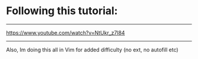 # Following this tutorial: 

---
https://www.youtube.com/watch?v=NtUkr_z7l84

---

Also, Im doing this all in Vim for added difficulty (no ext, no autofill etc)
